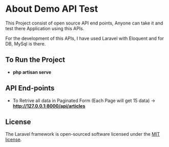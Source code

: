



# About Demo API Test

This Project consist of open source API end points, Anyone can take it and test there Application using this APIs.

For the development of this APIs, I have used Laravel with Eloquent and for DB, MySql is there.

## To Run the Project

- **php artisan serve**

## API End-points

- To Retrive all data in Paginated Form (Each Page will get 15 data) -> **http://127.0.0.1:8000/api/articles**




## License

The Laravel framework is open-sourced software licensed under the [MIT license](https://opensource.org/licenses/MIT).
